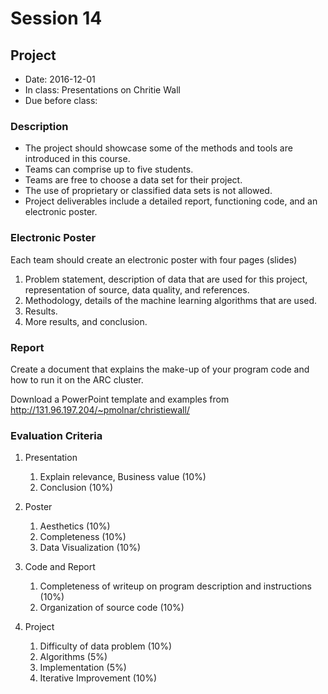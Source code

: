 # Session 14
## Project
- Date: 2016-12-01
- In class: Presentations on Chritie Wall
- Due before class: 

### Description
- The project should showcase some of the methods and tools are introduced in this course.
- Teams can comprise up to five students.
- Teams are free to choose a data set for their project.
- The use of proprietary or classified data sets is not allowed.
- Project deliverables include a detailed report, functioning code, and an electronic poster.


### Electronic Poster
Each team should create an electronic poster with four pages (slides)
1. Problem statement, description of data that are used for this project, representation of source, data quality, and references.
2. Methodology, details of the machine learning algorithms that are used.
3. Results.
4. More results, and conclusion.

### Report
Create a document that explains the make-up of your program code and how to run it on the ARC cluster.

Download a PowerPoint template and examples from http://131.96.197.204/~pmolnar/christiewall/


### Evaluation Criteria

1. Presentation
    1. Explain relevance, Business value (10%)
    2. Conclusion (10%)

2. Poster
    1. Aesthetics (10%)
    2. Completeness (10%)
    3. Data Visualization (10%)

3. Code and Report
    1. Completeness of writeup on program description and instructions (10%)
    2. Organization of source code (10%)

3. Project
    1. Difficulty of data problem (10%)
    2. Algorithms (5%)
    3. Implementation (5%)
    4. Iterative Improvement (10%)
    

